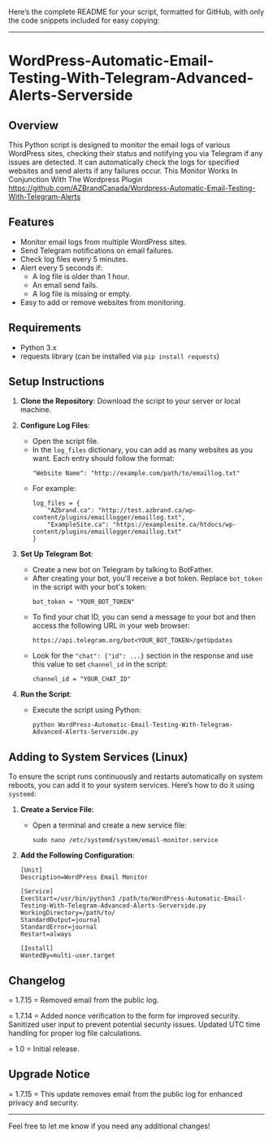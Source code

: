 Here’s the complete README for your script, formatted for GitHub, with only the code snippets included for easy copying:

---

# WordPress-Automatic-Email-Testing-With-Telegram-Advanced-Alerts-Serverside

## Overview

This Python script is designed to monitor the email logs of various WordPress sites, checking their status and notifying you via Telegram if any issues are detected. It can automatically check the logs for specified websites and send alerts if any failures occur.
This Monitor Works In Conjunction With The Wordpress Plugin 
https://github.com/AZBrandCanada/Wordpress-Automatic-Email-Testing-With-Telegram-Alerts

## Features

- Monitor email logs from multiple WordPress sites.
- Send Telegram notifications on email failures.
- Check log files every 5 minutes.
- Alert every 5 seconds if:
  - A log file is older than 1 hour.
  - An email send fails.
  - A log file is missing or empty.
- Easy to add or remove websites from monitoring.

## Requirements

- Python 3.x
- requests library (can be installed via `pip install requests`)

## Setup Instructions

1. **Clone the Repository**: Download the script to your server or local machine.

2. **Configure Log Files**:
   - Open the script file.
   - In the `log_files` dictionary, you can add as many websites as you want. Each entry should follow the format:
     ```
     "Website Name": "http://example.com/path/to/emaillog.txt"
     ```
   - For example:
     ```
     log_files = {
         "AZbrand.ca": "http://test.azbrand.ca/wp-content/plugins/emaillogger/emaillog.txt",
         "ExampleSite.ca": "https://examplesite.ca/htdocs/wp-content/plugins/emaillogger/emaillog.txt"
     }
     ```

3. **Set Up Telegram Bot**:
   - Create a new bot on Telegram by talking to BotFather.
   - After creating your bot, you'll receive a bot token. Replace `bot_token` in the script with your bot's token:
     ```
     bot_token = "YOUR_BOT_TOKEN"
     ```
   - To find your chat ID, you can send a message to your bot and then access the following URL in your web browser:
     ```
     https://api.telegram.org/bot<YOUR_BOT_TOKEN>/getUpdates
     ```
   - Look for the `"chat": {"id": ...}` section in the response and use this value to set `channel_id` in the script:
     ```
     channel_id = "YOUR_CHAT_ID"
     ```

4. **Run the Script**:
   - Execute the script using Python:
     ```
     python WordPress-Automatic-Email-Testing-With-Telegram-Advanced-Alerts-Serverside.py
     ```

## Adding to System Services (Linux)

To ensure the script runs continuously and restarts automatically on system reboots, you can add it to your system services. Here’s how to do it using `systemd`:

1. **Create a Service File**:
   - Open a terminal and create a new service file:
     ```
     sudo nano /etc/systemd/system/email-monitor.service
     ```

2. **Add the Following Configuration**:
   ```
   [Unit]
   Description=WordPress Email Monitor

   [Service]
   ExecStart=/usr/bin/python3 /path/to/WordPress-Automatic-Email-Testing-With-Telegram-Advanced-Alerts-Serverside.py
   WorkingDirectory=/path/to/
   StandardOutput=journal
   StandardError=journal
   Restart=always

   [Install]
   WantedBy=multi-user.target
   ```

## Changelog

= 1.7.15 =
Removed email from the public log.

= 1.7.14 =
Added nonce verification to the form for improved security.
Sanitized user input to prevent potential security issues.
Updated UTC time handling for proper log file calculations.

= 1.0 =
Initial release.

## Upgrade Notice

= 1.7.15 =
This update removes email from the public log for enhanced privacy and security.

---

Feel free to let me know if you need any additional changes!
